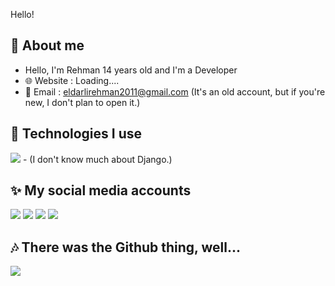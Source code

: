 Hello!
## 🤙 About me 
 - Hello, I'm Rehman 14 years old and I'm a Developer
 - 🌐 Website : Loading....
 - 📧 Email : eldarlirehman2011@gmail.com (It's an old account, but if you're new, I don't plan to open it.)

 ## 🍷 Technologies I use
 <img src="https://skillicons.dev/icons?i=ts,js,html,css,bootstrap,tailwind,nodejs,express,svelte,mongodb,react,nextjs,nuxtjs,vue,figma,ps,python,django,vscode,atom&theme=dark" />
</div>
 - (I don't know much about Django.)
 
## ✨ My social media accounts
<div>
  <a href="https://www.linkedin.com/in/planet-development-b136b2257/"><img src="https://skillicons.dev/icons?i=linkedin&theme=dark" /></a>
 <a href="https://instagram.com/rehman_eldarli"><img src="https://skillicons.dev/icons?i=instagram&theme=dark" /></a>
    <a href="https://discord.com/users/885784425114243072"><img src="https://skillicons.dev/icons?i=discord&theme=dark" /></a>
      <a href="https://github.com/Rhm0n"><img src="https://skillicons.dev/icons?i=github&theme=dark" /></a>

</div>

## 🎶 There was the Github thing, well...
<img src="https://github-profile-trophy.vercel.app/?username=Rhm0n&theme=darkhub&no-frame=true&margin-w=15&margin-h=15" />

